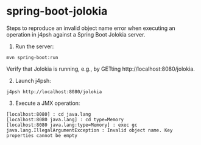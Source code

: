 spring-boot-jolokia
===================

Steps to reproduce an invalid object name error when executing an operation in j4psh against a Spring Boot Jolokia server.

1. Run the server:
  
  ```
  mvn spring-boot:run
  ```
  
  Verify that Jolokia is running, e.g., by GETting http://localhost:8080/jolokia.

2. Launch j4psh:

  ```
  j4psh http://localhost:8080/jolokia
  ```

3. Execute a JMX operation:

  ```
  [localhost:8080] : cd java.lang
  [localhost:8080 java.lang] : cd type=Memory 
  [localhost:8080 java.lang:type=Memory] : exec gc
  java.lang.IllegalArgumentException : Invalid object name. Key properties cannot be empty
  ```
